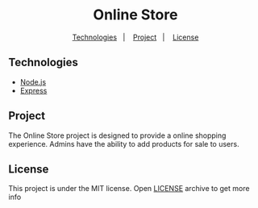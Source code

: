 <h1 align="center">
  Online Store
</h1>

<p align="center">
  <a href="#-technologies">Technologies</a>&nbsp;&nbsp;&nbsp;|&nbsp;&nbsp;&nbsp;
  <a href="#-project">Project</a>&nbsp;&nbsp;&nbsp;|&nbsp;&nbsp;&nbsp;
  <a href="#-license">License</a>
</p>

## Technologies

- [Node.js](https://nodejs.org/en/)
- [Express](https://expressjs.com/)

## Project

The Online Store project is designed to provide a online shopping experience. Admins have the ability to add products for sale to users.

## License

This project is under the MIT license. Open [LICENSE](LICENSE.md) archive to get more info
